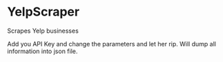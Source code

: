 # YelpScraper
Scrapes Yelp businesses

Add you API Key and change the parameters and let her rip. Will dump all information into json file.
